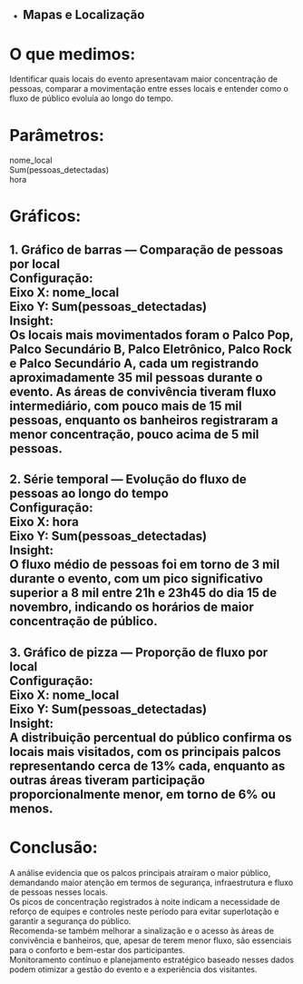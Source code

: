 * ## Mapas e Localização

# O que medimos: 
Identificar quais locais do evento apresentavam maior concentração de pessoas, comparar a movimentação entre esses locais e entender como o fluxo de público evoluía ao longo do tempo.  

# Parâmetros:  
nome\_local  
Sum(pessoas\_detectadas)  
hora  

# Gráficos:  
**1\. Gráfico de barras — Comparação de pessoas por local**  
Configuração:  
Eixo X: nome\_local  
Eixo Y: Sum(pessoas\_detectadas)  
Insight:  
Os locais mais movimentados foram o Palco Pop, Palco Secundário B, Palco Eletrônico, Palco Rock e Palco Secundário A, cada um registrando aproximadamente 35 mil pessoas durante o evento. As áreas de convivência tiveram fluxo intermediário, com pouco mais de 15 mil pessoas, enquanto os banheiros registraram a menor concentração, pouco acima de 5 mil pessoas.  
---
**2\. Série temporal — Evolução do fluxo de pessoas ao longo do tempo**  
Configuração:  
Eixo X: hora  
Eixo Y: Sum(pessoas\_detectadas)  
Insight:  
O fluxo médio de pessoas foi em torno de 3 mil durante o evento, com um pico significativo superior a 8 mil entre 21h e 23h45 do dia 15 de novembro, indicando os horários de maior concentração de público.  
---
**3\. Gráfico de pizza — Proporção de fluxo por local**  
Configuração:  
Eixo X: nome\_local  
Eixo Y: Sum(pessoas\_detectadas)  
Insight:  
A distribuição percentual do público confirma os locais mais visitados, com os principais palcos representando cerca de 13% cada, enquanto as outras áreas tiveram participação proporcionalmente menor, em torno de 6% ou menos.  
---

# Conclusão:  
A análise evidencia que os palcos principais atraíram o maior público, demandando maior atenção em termos de segurança, infraestrutura e fluxo de pessoas nesses locais.  
Os picos de concentração registrados à noite indicam a necessidade de reforço de equipes e controles neste período para evitar superlotação e garantir a segurança do público.   
Recomenda-se também melhorar a sinalização e o acesso às áreas de convivência e banheiros, que, apesar de terem menor fluxo, são essenciais para o conforto e bem-estar dos participantes.  
Monitoramento contínuo e planejamento estratégico baseado nesses dados podem otimizar a gestão do evento e a experiência dos visitantes.